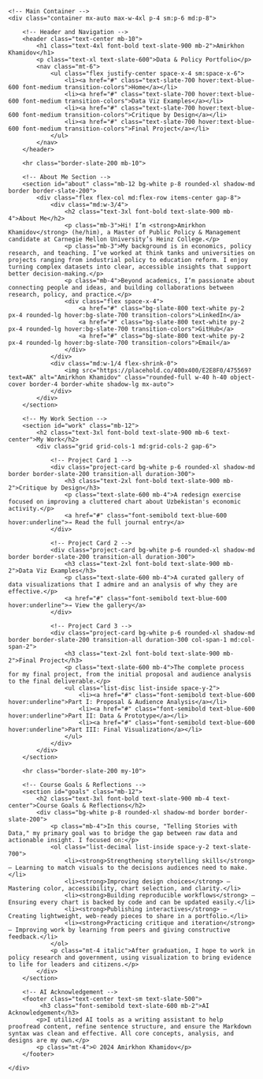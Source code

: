 <!DOCTYPE html>
<html lang="en">
<head>
    <meta charset="UTF-8">
    <meta name="viewport" content="width=device-width, initial-scale=1.0">
    <title>Amirkhon Khamidov | Data & Policy Portfolio</title>
    <script src="https://cdn.tailwindcss.com"></script>
    <link rel="preconnect" href="https://fonts.googleapis.com">
    <link rel="preconnect" href="https://fonts.gstatic.com" crossorigin>
    <link href="https://fonts.googleapis.com/css2?family=Inter:wght@400;500;700&display=swap" rel="stylesheet">
    <style>
        body {
            font-family: 'Inter', sans-serif;
        }
        /* Simple animation for cards on hover */
        .project-card:hover {
            transform: translateY(-5px);
            box-shadow: 0 10px 15px -3px rgba(0, 0, 0, 0.1), 0 4px 6px -2px rgba(0, 0, 0, 0.05);
        }
    </style>
</head>
<body class="bg-slate-50 text-slate-800">

    <!-- Main Container -->
    <div class="container mx-auto max-w-4xl p-4 sm:p-6 md:p-8">

        <!-- Header and Navigation -->
        <header class="text-center mb-10">
            <h1 class="text-4xl font-bold text-slate-900 mb-2">Amirkhon Khamidov</h1>
            <p class="text-xl text-slate-600">Data & Policy Portfolio</p>
            <nav class="mt-6">
                <ul class="flex justify-center space-x-4 sm:space-x-6">
                    <li><a href="#" class="text-slate-700 hover:text-blue-600 font-medium transition-colors">Home</a></li>
                    <li><a href="#" class="text-slate-700 hover:text-blue-600 font-medium transition-colors">Data Viz Examples</a></li>
                    <li><a href="#" class="text-slate-700 hover:text-blue-600 font-medium transition-colors">Critique by Design</a></li>
                    <li><a href="#" class="text-slate-700 hover:text-blue-600 font-medium transition-colors">Final Project</a></li>
                </ul>
            </nav>
        </header>

        <hr class="border-slate-200 mb-10">

        <!-- About Me Section -->
        <section id="about" class="mb-12 bg-white p-8 rounded-xl shadow-md border border-slate-200">
            <div class="flex flex-col md:flex-row items-center gap-8">
                <div class="md:w-3/4">
                    <h2 class="text-3xl font-bold text-slate-900 mb-4">About Me</h2>
                    <p class="mb-3">Hi! I’m <strong>Amirkhon Khamidov</strong> (he/him), a Master of Public Policy & Management candidate at Carnegie Mellon University’s Heinz College.</p>
                    <p class="mb-3">My background is in economics, policy research, and teaching. I’ve worked at think tanks and universities on projects ranging from industrial policy to education reform. I enjoy turning complex datasets into clear, accessible insights that support better decision-making.</p>
                    <p class="mb-4">Beyond academics, I’m passionate about connecting people and ideas, and building collaborations between research, policy, and practice.</p>
                    <div class="flex space-x-4">
                        <a href="#" class="bg-slate-800 text-white py-2 px-4 rounded-lg hover:bg-slate-700 transition-colors">LinkedIn</a>
                        <a href="#" class="bg-slate-800 text-white py-2 px-4 rounded-lg hover:bg-slate-700 transition-colors">GitHub</a>
                        <a href="#" class="bg-slate-800 text-white py-2 px-4 rounded-lg hover:bg-slate-700 transition-colors">Email</a>
                    </div>
                </div>
                <div class="md:w-1/4 flex-shrink-0">
                    <img src="https://placehold.co/400x400/E2E8F0/475569?text=AK" alt="Amirkhon Khamidov" class="rounded-full w-40 h-40 object-cover border-4 border-white shadow-lg mx-auto">
                </div>
            </div>
        </section>

        <!-- My Work Section -->
        <section id="work" class="mb-12">
            <h2 class="text-3xl font-bold text-slate-900 mb-6 text-center">My Work</h2>
            <div class="grid grid-cols-1 md:grid-cols-2 gap-6">
                
                <!-- Project Card 1 -->
                <div class="project-card bg-white p-6 rounded-xl shadow-md border border-slate-200 transition-all duration-300">
                    <h3 class="text-2xl font-bold text-slate-900 mb-2">Critique by Design</h3>
                    <p class="text-slate-600 mb-4">A redesign exercise focused on improving a cluttered chart about Uzbekistan's economic activity.</p>
                    <a href="#" class="font-semibold text-blue-600 hover:underline">→ Read the full journal entry</a>
                </div>

                <!-- Project Card 2 -->
                <div class="project-card bg-white p-6 rounded-xl shadow-md border border-slate-200 transition-all duration-300">
                    <h3 class="text-2xl font-bold text-slate-900 mb-2">Data Viz Examples</h3>
                    <p class="text-slate-600 mb-4">A curated gallery of data visualizations that I admire and an analysis of why they are effective.</p>
                    <a href="#" class="font-semibold text-blue-600 hover:underline">→ View the gallery</a>
                </div>

                <!-- Project Card 3 -->
                <div class="project-card bg-white p-6 rounded-xl shadow-md border border-slate-200 transition-all duration-300 col-span-1 md:col-span-2">
                    <h3 class="text-2xl font-bold text-slate-900 mb-2">Final Project</h3>
                    <p class="text-slate-600 mb-4">The complete process for my final project, from the initial proposal and audience analysis to the final deliverable.</p>
                    <ul class="list-disc list-inside space-y-2">
                        <li><a href="#" class="font-semibold text-blue-600 hover:underline">Part I: Proposal & Audience Analysis</a></li>
                        <li><a href="#" class="font-semibold text-blue-600 hover:underline">Part II: Data & Prototype</a></li>
                        <li><a href="#" class="font-semibold text-blue-600 hover:underline">Part III: Final Visualization</a></li>
                    </ul>
                </div>
            </div>
        </section>

        <hr class="border-slate-200 my-10">

        <!-- Course Goals & Reflections -->
        <section id="goals" class="mb-12">
            <h2 class="text-3xl font-bold text-slate-900 mb-4 text-center">Course Goals & Reflections</h2>
            <div class="bg-white p-8 rounded-xl shadow-md border border-slate-200">
                <p class="mb-4">In this course, "Telling Stories with Data," my primary goal was to bridge the gap between raw data and actionable insight. I focused on:</p>
                <ol class="list-decimal list-inside space-y-2 text-slate-700">
                    <li><strong>Strengthening storytelling skills</strong> — Learning to match visuals to the decisions audiences need to make.</li>
                    <li><strong>Improving design choices</strong> — Mastering color, accessibility, chart selection, and clarity.</li>
                    <li><strong>Building reproducible workflows</strong> — Ensuring every chart is backed by code and can be updated easily.</li>
                    <li><strong>Publishing interactives</strong> — Creating lightweight, web-ready pieces to share in a portfolio.</li>
                    <li><strong>Practicing critique and iteration</strong> — Improving work by learning from peers and giving constructive feedback.</li>
                </ol>
                <p class="mt-4 italic">After graduation, I hope to work in policy research and government, using visualization to bring evidence to life for leaders and citizens.</p>
            </div>
        </section>

        <!-- AI Acknowledgement -->
        <footer class="text-center text-sm text-slate-500">
             <h3 class="font-semibold text-slate-600 mb-2">AI Acknowledgement</h3>
            <p>I utilized AI tools as a writing assistant to help proofread content, refine sentence structure, and ensure the Markdown syntax was clean and effective. All core concepts, analysis, and designs are my own.</p>
            <p class="mt-4">© 2024 Amirkhon Khamidov</p>
        </footer>

    </div>

</body>
</html>
